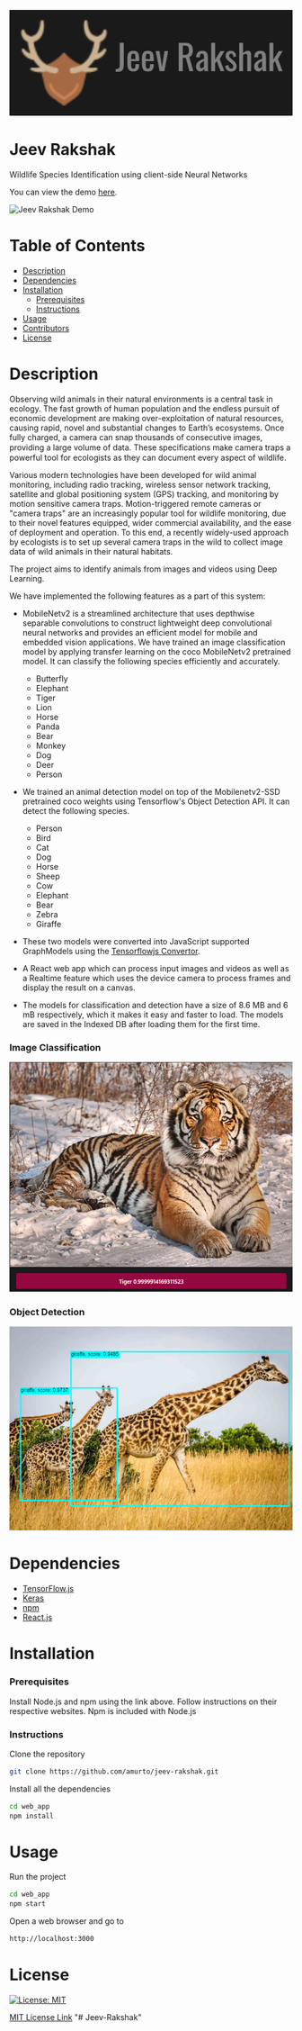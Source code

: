 ﻿﻿![Image of Logo](templates/logo.png)

# Jeev Rakshak
Wildlife Species Identification using client-side Neural Networks

You can view the demo [here](https://amurto.github.io/jeev-rakshak/).

![Jeev Rakshak Demo](templates/demo.gif)

# Table of Contents

* [Description](https://github.com/amurto/jeev-rakshak#description)
* [Dependencies](https://github.com/amurto/jeev-rakshak#dependencies)
* [Installation](https://github.com/amurto/jeev-rakshak#installation)
  * [Prerequisites](https://github.com/amurto/jeev-rakshak#prerequisites)
  * [Instructions](https://github.com/amurto/jeev-rakshak#instructions)
* [Usage](https://github.com/amurto/jeev-rakshak#usage)
* [Contributors](https://github.com/amurto/jeev-rakshak#contributors)
* [License](https://github.com/amurto/jeev-rakshak#license)

# Description

Observing wild animals in their natural environments is a central task in ecology. The fast growth of human population and the endless pursuit of economic development are making over-exploitation of natural resources, causing rapid, novel and substantial changes to Earth’s ecosystems. Once fully charged, a camera can snap thousands of consecutive images, providing a large volume of data. These speciﬁcations make camera traps a powerful tool for ecologists as they can document every aspect of wildlife.

Various modern technologies have been developed for wild animal monitoring, including radio tracking, wireless sensor network tracking, satellite and global positioning system (GPS) tracking, and monitoring by motion sensitive camera traps. Motion-triggered remote cameras or "camera traps" are an increasingly popular tool for wildlife monitoring, due to their novel features equipped, wider commercial availability, and the ease of deployment and operation. To this end, a recently widely-used approach by ecologists is to set up several camera traps in the wild to collect image data of wild animals in their natural habitats.

The project aims to identify animals from images and videos using Deep Learning. 

We have implemented the following features as a part of this system:
* MobileNetv2 is a streamlined architecture that uses depthwise separable convolutions to construct lightweight deep convolutional neural networks and provides an efficient model for mobile and embedded vision applications. We have trained an image classification model by applying transfer learning on the coco MobileNetv2 pretrained model. It can classify the following species efficiently and accurately.
    * Butterfly
    * Elephant 
    * Tiger 
    * Lion 
    * Horse
    * Panda
    * Bear 
    * Monkey 
    * Dog
    * Deer
    * Person

* We trained an animal detection model on top of the Mobilenetv2-SSD pretrained coco weights using Tensorflow's Object Detection API. It can detect the following species. 
    * Person
    * Bird
    * Cat
    * Dog
    * Horse
    * Sheep
    * Cow
    * Elephant
    * Bear
    * Zebra
    * Giraffe
    
* These two models were converted into JavaScript supported GraphModels using the [Tensorflowjs Convertor](https://github.com/tensorflow/tfjs/tree/master/tfjs-converter).
* A React web app which can process input images and videos as well as a Realtime feature which uses the device camera to process frames and display the result on a canvas.
* The models for classification and detection have a size of 8.6 MB and 6 mB respectively, which it makes it easy and faster to load. The models are saved in the Indexed DB after loading them for the first time.
 
### Image Classification
![Image of Landing](templates/ic.png)

### Object Detection
![Image of Funds](templates/od.png)

# Dependencies

* [TensorFlow.js](https://www.tensorflow.org/js)
* [Keras](https://keras.io/)
* [npm](https://www.npmjs.com/)
* [React.js](https://reactjs.org/)

# Installation

### Prerequisites

Install Node.js and npm using the link above. Follow instructions on their respective websites. Npm is included with Node.js

### Instructions

Clone the repository
```bash
git clone https://github.com/amurto/jeev-rakshak.git
```

Install all the dependencies
```bash
cd web_app 
npm install
```

# Usage

Run the project
```bash
cd web_app
npm start
```

Open a web browser and go to
```bash
http://localhost:3000
```


# License

[![License: MIT](https://img.shields.io/badge/License-MIT-yellow.svg)](https://opensource.org/licenses/MIT)

[MIT License Link](https://github.com/amurto/jeev-rakshak/blob/master/LICENSE)
"# Jeev-Rakshak" 

